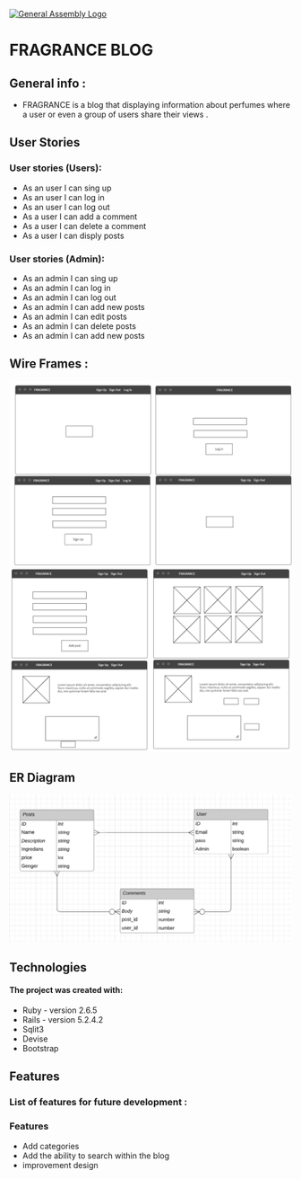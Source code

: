 [![General Assembly Logo](https://camo.githubusercontent.com/1a91b05b8f4d44b5bbfb83abac2b0996d8e26c92/687474703a2f2f692e696d6775722e636f6d2f6b6538555354712e706e67)](https://generalassemb.ly/education/web-development-immersive)
# FRAGRANCE BLOG

## General info :
- FRAGRANCE is a blog that displaying information about perfumes where a user or even a group of users share their views .
## User Stories
### User stories (Users):
* As an user I can sing up
* As an user I can log in
* As an user I can log out
* As a user I can add a comment
* As a user I can delete a comment
* As a user I can disply posts
### User stories (Admin):
* As an admin I can sing up
* As an admin I can log in
* As an admin I can log out
* As an admin I can add new posts
* As an admin I can edit posts
* As an admin I can delete posts
* As an admin I can add new posts
## Wire Frames :
![Wire Frames](.\images\wir1.PNG)
![Wire Frames](.\images\wir2.PNG)
## ER Diagram
![ERD](images\ERD.PNG)
## Technologies
#### The project was created with:
* Ruby - version 2.6.5
* Rails - version 5.2.4.2
* Sqlit3
* Devise
* Bootstrap
## Features
### List of features for future development :
### Features
* Add categories
* Add the ability to search within the blog
* improvement design 


